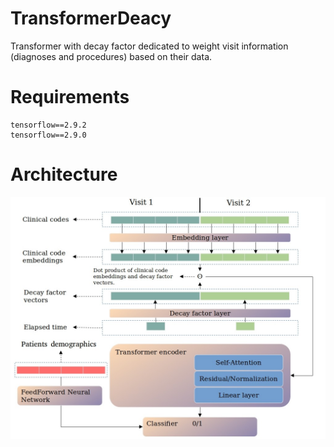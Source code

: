 # TransformerDeacy
Transformer with decay factor dedicated to weight visit information (diagnoses and procedures) based on their data.

# Requirements
```
tensorflow==2.9.2
tensorflow==2.9.0
```

# Architecture
![](assets/model_architecture.jpg)

